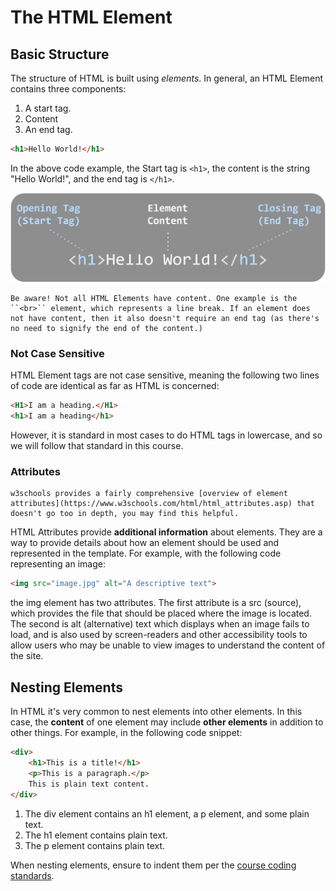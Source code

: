 # The HTML Element

## Basic Structure
The structure of HTML is built using *elements*. In general, an HTML Element contains three components:
1. A start tag.
2. Content
3. An end tag.

```html
<h1>Hello World!</h1>
```
In the above code example, the Start tag is ``<h1>``, the content is the string "Hello World!", and the end tag is ``</h1>``.

![HTML Element](images/html-element-diagram.svg)

```admonish info title="Empty Elements"
Be aware! Not all HTML Elements have content. One example is the ``<br>`` element, which represents a line break. If an element does not have content, then it also doesn't require an end tag (as there's no need to signify the end of the content.)
```

### Not Case Sensitive
HTML Element tags are not case sensitive, meaning the following two lines of code are identical as far as HTML is concerned:

```html
<H1>I am a heading.</H1>
<h1>I am a heading</h1>
```

However, it is standard in most cases to do HTML tags in lowercase, and so we will follow that standard in this course. 

### Attributes
```admonish info
w3schools provides a fairly comprehensive [overview of element attributes](https://www.w3schools.com/html/html_attributes.asp) that doesn't go too in depth, you may find this helpful.
```

HTML Attributes provide **additional information** about elements. They are a way to provide details about how an element should be used and represented in the template. For example, with the following code representing an image:

```html
<img src="image.jpg" alt="A descriptive text">
```
the img element has two attributes. The first attribute is a src (source), which provides the file that should be placed where the image is located. The second is alt (alternative) text which displays when an image fails to load, and is also used by screen-readers and other accessibility tools to allow users who may be unable to view images to understand the content of the site.


## Nesting Elements
In HTML it's very common to nest elements into other elements. In this case, the **content** of one element may include **other elements** in addition to other things. For example, in the following code snippet:
```html
<div>
    <h1>This is a title!</h1>
    <p>This is a paragraph.</p>
    This is plain text content.
</div>
```
1. The div element contains an h1 element, a p element, and some plain text.
2. The h1 element contains plain text.
3. The p element contains plain text.

When nesting elements, ensure to indent them per the [course coding standards](../extra/coding-standards.md).